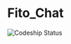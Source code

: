 Fito_Chat
==================


![Codeship Status](https://codeship.com/projects/YOUR_PROJECT_UUID/status?branch=master)